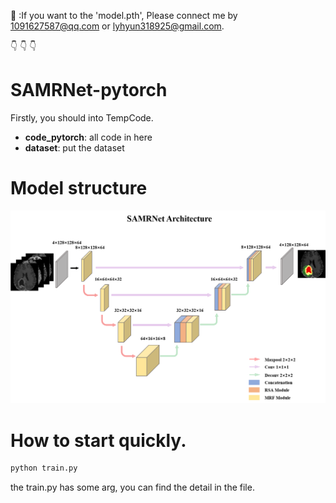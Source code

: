 :rabbit: :If you want to the 'model.pth', Please connect me by 1091627587@qq.com or lyhyun318925@gmail.com.


:point_down: :point_down: :point_down:

# SAMRNet-pytorch
  Firstly, you should into TempCode.
  - **code_pytorch**: all code in here
  - **dataset**: put the dataset

# Model structure
![SAMRNet](./picture/Net.png)

# How to start quickly.
  ```bash
  python train.py
```

the train.py has some arg, you can find the detail in the file.
